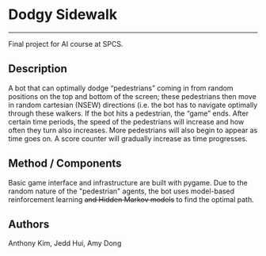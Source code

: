 # Dodgy Sidewalk
---
Final project for AI course at SPCS.

## Description
A bot that can optimally dodge “pedestrians” coming in from random positions
on the top and bottom of the screen; these pedestrians then move in random cartesian (NSEW) directions
(i.e. the bot has to navigate optimally through these walkers. If the bot hits a pedestrian, the “game” ends.
After certain time periods, the speed of the pedestrians will increase and how often they turn also increases.
More pedestrians will also begin to appear as time goes on. A score counter will gradually increase as time progresses.

## Method / Components
Basic game interface and infrastructure are built with pygame.
Due to the random nature of the "pedestrian" agents, the bot uses model-based reinforcement learning ~~and Hidden Markov models~~
to find the optimal path.

## Authors
Anthony Kim, Jedd Hui, Amy Dong
